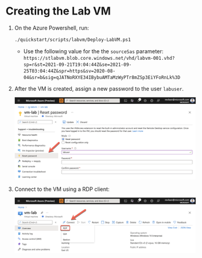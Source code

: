 # Creating the Lab VM

1. On the Azure Powershell, run:
    ```bash
    ./quickstart/scripts/labvm/Deploy-LabVM.ps1
    ```

    - Use the following value for the the `sourceSas` parameter: `https://stlabvm.blob.core.windows.net/vhd/labvm-001.vhd?sp=r&st=2021-09-21T19:04:44Z&se=2021-09-25T03:04:44Z&spr=https&sv=2020-08-04&sr=b&sig=qJATNoRXYE34IBybuAMTaMzWyPTr8mZSp3EiYFoRnLk%3D`

2. After the VM is created, assign a new password to the user `labuser`.
    
    ![Reset VM password](./images/vm-lab-reset-password.png)

3. Connect to the VM using a RDP client:

    ![RDP Access to the Lab VM](./images/vm-lab-rdp-connection.png)

